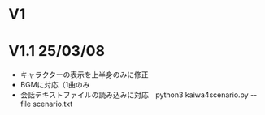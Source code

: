 # V1


# V1.1 25/03/08
- キャラクターの表示を上半身のみに修正
- BGMに対応（1曲のみ
- 会話テキストファイルの読み込みに対応　python3 kaiwa4scenario.py --file scenario.txt 

